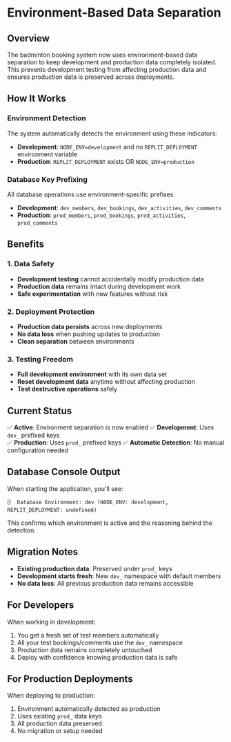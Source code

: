 # Environment-Based Data Separation

## Overview

The badminton booking system now uses environment-based data separation to keep development and production data completely isolated. This prevents development testing from affecting production data and ensures production data is preserved across deployments.

## How It Works

### Environment Detection

The system automatically detects the environment using these indicators:

- **Development**: `NODE_ENV=development` and no `REPLIT_DEPLOYMENT` environment variable
- **Production**: `REPLIT_DEPLOYMENT` exists OR `NODE_ENV=production`

### Database Key Prefixing

All database operations use environment-specific prefixes:

- **Development**: `dev_members`, `dev_bookings`, `dev_activities`, `dev_comments`
- **Production**: `prod_members`, `prod_bookings`, `prod_activities`, `prod_comments`

## Benefits

### 1. Data Safety
- **Development testing** cannot accidentally modify production data
- **Production data** remains intact during development work
- **Safe experimentation** with new features without risk

### 2. Deployment Protection
- **Production data persists** across new deployments
- **No data loss** when pushing updates to production
- **Clean separation** between environments

### 3. Testing Freedom
- **Full development environment** with its own data set
- **Reset development data** anytime without affecting production
- **Test destructive operations** safely

## Current Status

✅ **Active**: Environment separation is now enabled
✅ **Development**: Uses `dev_` prefixed keys  
✅ **Production**: Uses `prod_` prefixed keys
✅ **Automatic Detection**: No manual configuration needed

## Database Console Output

When starting the application, you'll see:
```
🗄️  Database Environment: dev (NODE_ENV: development, REPLIT_DEPLOYMENT: undefined)
```

This confirms which environment is active and the reasoning behind the detection.

## Migration Notes

- **Existing production data**: Preserved under `prod_` keys
- **Development starts fresh**: New `dev_` namespace with default members
- **No data loss**: All previous production data remains accessible

## For Developers

When working in development:
1. You get a fresh set of test members automatically
2. All your test bookings/comments use the `dev_` namespace
3. Production data remains completely untouched
4. Deploy with confidence knowing production data is safe

## For Production Deployments

When deploying to production:
1. Environment automatically detected as production
2. Uses existing `prod_` data keys
3. All production data preserved
4. No migration or setup needed